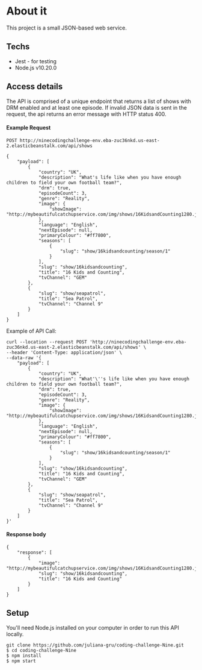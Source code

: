 # About it

This project is a small JSON-based web service.

## Techs

- Jest - for testing
- Node.js v10.20.0

## Access details

The API is comprised of a unique endpoint that returns a list of shows with DRM enabled and at least one episode. If invalid JSON data is sent in the request, the api returns an error message with HTTP status 400.

#### Example Request

```
POST http://ninecodingchallenge-env.eba-zuc36nkd.us-east-2.elasticbeanstalk.com/api/shows
```

```
{
    "payload": [
        {
            "country": "UK",
            "description": "What's life like when you have enough children to field your own football team?",
            "drm": true,
            "episodeCount": 3,
            "genre": "Reality",
            "image": {
                "showImage": "http://mybeautifulcatchupservice.com/img/shows/16KidsandCounting1280.jpg"
            },
            "language": "English",
            "nextEpisode": null,
            "primaryColour": "#ff7800",
            "seasons": [
                {
                    "slug": "show/16kidsandcounting/season/1"
                }
            ],
            "slug": "show/16kidsandcounting",
            "title": "16 Kids and Counting",
            "tvChannel": "GEM"
        },
        {
            "slug": "show/seapatrol",
            "title": "Sea Patrol",
            "tvChannel": "Channel 9"
        }
    ]
}
```

Example of API Call:
```
curl --location --request POST 'http://ninecodingchallenge-env.eba-zuc36nkd.us-east-2.elasticbeanstalk.com/api/shows' \
--header 'Content-Type: application/json' \
--data-raw '{
    "payload": [
        {
            "country": "UK",
            "description": "What'\''s life like when you have enough children to field your own football team?",
            "drm": true,
            "episodeCount": 3,
            "genre": "Reality",
            "image": {
                "showImage": "http://mybeautifulcatchupservice.com/img/shows/16KidsandCounting1280.jpg"
            },
            "language": "English",
            "nextEpisode": null,
            "primaryColour": "#ff7800",
            "seasons": [
                {
                    "slug": "show/16kidsandcounting/season/1"
                }
            ],
            "slug": "show/16kidsandcounting",
            "title": "16 Kids and Counting",
            "tvChannel": "GEM"
        },
        {
            "slug": "show/seapatrol",
            "title": "Sea Patrol",
            "tvChannel": "Channel 9"
        }
    ]
}'
```

#### Response body

```
{
    "response": [
        {
            "image": "http://mybeautifulcatchupservice.com/img/shows/16KidsandCounting1280.jpg",
            "slug": "show/16kidsandcounting",
            "title": "16 Kids and Counting"
        }
    ]
}
```


## Setup

You'll need Node.js installed on your computer in order to run this API locally.

```
git clone https://github.com/juliana-gru/coding-challenge-Nine.git
$ cd coding-challenge-Nine
$ npm install
$ npm start
```
